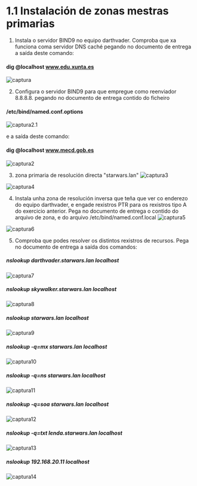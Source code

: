 # 1.1 Instalación de zonas mestras primarias

1. Instala o servidor BIND9 no equipo darthvader. Comproba que xa funciona coma servidor DNS caché pegando no documento de entrega a saída deste comando:
#### dig @localhost www.edu.xunta.es 

![captura](imaxes/Captura)

2. Configura o servidor BIND9 para que empregue como reenviador 8.8.8.8. pegando no documento de entrega contido do ficheiro 
#### /etc/bind/named.conf.options 
![captura2.1](imaxes/Captura2.1)

e a saída deste comando: 

#### dig @localhost www.mecd.gob.es

![captura2](imaxes/Captura2) 

3. zona primaria de resolución directa "starwars.lan"
![captura3](imaxes/Captura3)

![captura4](imaxes/Captura4)

4. Instala unha zona de resolución inversa que teña que ver co enderezo do equipo darthvader, e engade rexistros PTR para os rexistros tipo A do exercicio anterior. Pega no documento de entrega o contido do arquivo de zona, e do arquivo /etc/bind/named.conf.local
![captura5](imaxes/Captura5)

![captura6](imaxes/Captura6)

5. Comproba que podes resolver os distintos rexistros de recursos. Pega no documento de entrega a saída dos comandos:

##### nslookup darthvader.starwars.lan localhost
![captura7](imaxes/Captura7)
##### nslookup skywalker.starwars.lan localhost
![captura8](imaxes/Captura8)
##### nslookup starwars.lan localhost
![captura9](imaxes/Captura9)
##### nslookup -q=mx starwars.lan localhost
![captura10](imaxes/Captura10)
##### nslookup -q=ns starwars.lan localhost
![captura11](imaxes/Captura11)
##### nslookup -q=soa starwars.lan localhost
![captura12](imaxes/Captura12)
##### nslookup -q=txt lenda.starwars.lan localhost
![captura13](imaxes/Captura13)
##### nslookup 192.168.20.11 localhost
![captura14](imaxes/Captura14)